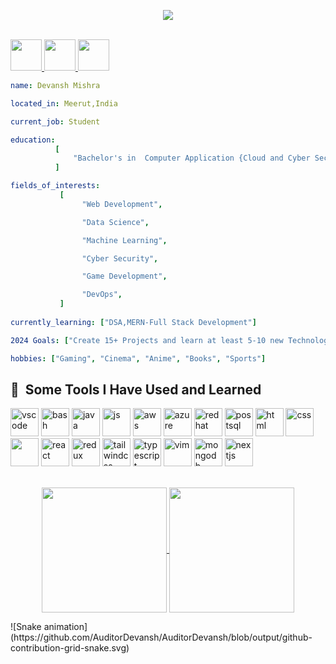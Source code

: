 <p align="center">
<img src="https://capsule-render.vercel.app/api?type=venom&color=gradient&height=300&section=header&text=Hey_Everyone!🕹️&fontSize=90" />
</p>
<br>
<a href="https://www.linkedin.com/in/devanshmishra29/">
  <img height="50" src="https://cdn3.iconfinder.com/data/icons/social-network-2/512/650861-linkedin-512.png"/>
</a>


<a href="https://x.com/auditor_devansh">
  <img height="50" src="https://cdn2.iconfinder.com/data/icons/social-media-applications/64/social_media_applications_6-twitter-128.png"/>
</a> 
<a href="auditor.devansh.in@gmail.com">
  <img height="50" src="https://cdn4.iconfinder.com/data/icons/logo-brand/512/gmail_google_mail_email-512.png"/>
</a>
<br>

```yaml
name: Devansh Mishra

located_in: Meerut,India

current_job: Student

education:
          [
              "Bachelor's in  Computer Application {Cloud and Cyber Security }",
          ]

fields_of_interests:
           [
                "Web Development",

                "Data Science",

                "Machine Learning",

                "Cyber Security",

                "Game Development",

                "DevOps",
           ]
  
currently_learning: ["DSA,MERN-Full Stack Development"]

2024 Goals: ["Create 15+ Projects and learn at least 5-10 new Technologies."]

hobbies: ["Gaming", "Cinema", "Anime", "Books", "Sports"] 
```
<h2> 🚀 &nbsp;Some Tools I Have Used and Learned</h2>
<p align="left">
<img src="https://cdn.jsdelivr.net/gh/devicons/devicon/icons/vscode/vscode-original.svg" alt="vscode" width="45" height="45"/>
<img src="https://cdn.jsdelivr.net/gh/devicons/devicon/icons/bash/bash-original.svg" alt="bash" width="45" height="45"/>
<img src="https://cdn.jsdelivr.net/gh/devicons/devicon@latest/icons/java/java-original.svg" alt="java" width="45" height="45"/>
<img src="https://cdn.jsdelivr.net/gh/devicons/devicon@latest/icons/javascript/javascript-original.svg"  alt="js" width="45" height="45" />
<img src="https://cdn.jsdelivr.net/gh/devicons/devicon@latest/icons/amazonwebservices/amazonwebservices-original-wordmark.svg"  alt="aws" width="45" height="45" />
<img src="https://cdn.jsdelivr.net/gh/devicons/devicon@latest/icons/azure/azure-original-wordmark.svg" alt="azure" width="45" height="45" />
<img src="https://cdn.jsdelivr.net/gh/devicons/devicon@latest/icons/redhat/redhat-original-wordmark.svg" alt="redhat" width="45" height="45"  />
<img src="https://cdn.jsdelivr.net/gh/devicons/devicon@latest/icons/postgresql/postgresql-original-wordmark.svg" alt="postsql" width="45" height="45"/>
<img src="https://cdn.jsdelivr.net/gh/devicons/devicon@latest/icons/html5/html5-original-wordmark.svg" alt="html" width="45" height="45" />
<img src="https://cdn.jsdelivr.net/gh/devicons/devicon@latest/icons/css3/css3-original-wordmark.svg" alt="css" width="45" height="45" />
<img src="https://cdn.jsdelivr.net/gh/devicons/devicon@latest/icons/express/express-original.svg" width="45" height="45" />
<img src="https://cdn.jsdelivr.net/gh/devicons/devicon@latest/icons/react/react-original-wordmark.svg" alt="react" width="45" height="45"/>
<img src="https://cdn.jsdelivr.net/gh/devicons/devicon@latest/icons/redux/redux-original.svg"alt="redux" width="45" height="45" />
<img src="https://cdn.jsdelivr.net/gh/devicons/devicon@latest/icons/tailwindcss/tailwindcss-original.svg"alt="tailwindcss" width="45" height="45" />
<img src="https://cdn.jsdelivr.net/gh/devicons/devicon@latest/icons/typescript/typescript-original.svg"alt="typescript" width="45" height="45" />
<img src="https://cdn.jsdelivr.net/gh/devicons/devicon@latest/icons/vim/vim-original.svg" alt="vim" width="45" height="45"/>
<img src="https://cdn.jsdelivr.net/gh/devicons/devicon@latest/icons/mongodb/mongodb-original-wordmark.svg"alt="mongodb" width="45" height="45" />
<img src="https://cdn.jsdelivr.net/gh/devicons/devicon@latest/icons/nextjs/nextjs-original.svg"alt="nextjs" width="45" height="45"  />
          <br><br>
<p align="center">
<a href="https://github.com/AuditorDevansh/AuditorDevansh/github-readme-stats">
  <img height=200 align="center" src="https://github-readme-stats.vercel.app/api?username=AuditorDevansh&theme=tokyonight" />
</a>
<a href="https://github.com/AuditorDevansh/convoychat">
  <img height=200 align="center" src="https://github-readme-stats.vercel.app/api/top-langs?username=AuditorDevansh&layout=donut-vertical&theme=tokyonight&langs_count=8&card_width=320" />
</a>
</p>
![Snake animation](https://github.com/AuditorDevansh/AuditorDevansh/blob/output/github-contribution-grid-snake.svg)

<!---
AuditorDevansh/AuditorDevansh is a ✨ special ✨ repository because its `README.md` (this file) appears on your GitHub profile.
You can click the Preview link to take a look at your changes.
--->
